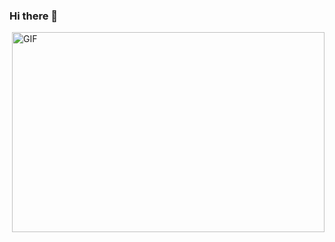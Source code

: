 ### Hi there 👋

<img align="right" alt="GIF" src="https://media1.giphy.com/media/p4NLw3I4U0idi/giphy.gif?raw=true" width="500" height="320" />

<!--
**ishaansharma/ishaansharma** is a ✨ _special_ ✨ repository because its `README.md` (this file) appears on your GitHub profile.

Here are some ideas to get you started:

- 🔭 I’m currently working on ...
- 🌱 I’m currently learning ...
- 👯 I’m looking to collaborate on ...
- 🤔 I’m looking for help with ...
- 💬 Ask me about ...
- 📫 How to reach me: ...
- 😄 Pronouns: ...
- ⚡ Fun fact: ...
-->
